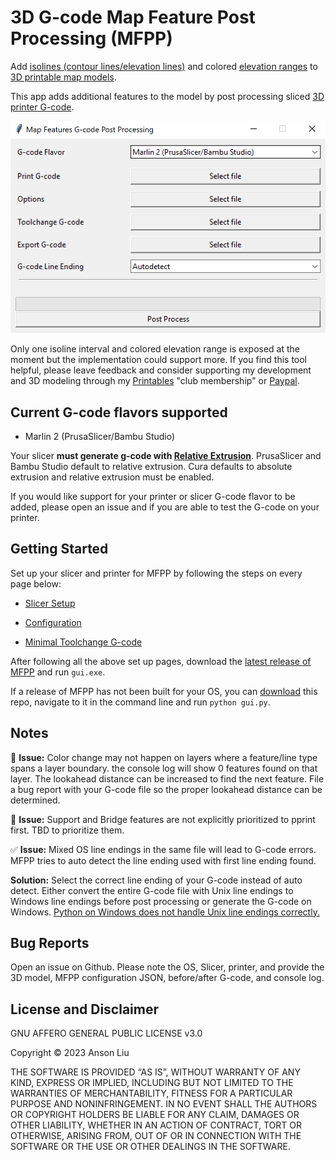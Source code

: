 # 3D G-code Map Feature Post Processing (MFPP)

Add [isolines (contour lines/elevation lines)](https://en.wikipedia.org/wiki/Contour_line) and colored [elevation ranges](https://desktop.arcgis.com/en/arcmap/latest/map/styles-and-symbols/working-with-color-ramps.htm) to [3D printable map models](https://ansonliu.com/maps/).

This app adds additional features to the model by post processing sliced [3D printer G-code](https://marlinfw.org/meta/gcode/).

![map feature gcode post processing screenshot](/assets/gui_screenshot.png)

Only one isoline interval and colored elevation range is exposed at the moment but the implementation could support more. If you find this tool helpful, please leave feedback and consider supporting my development and 3D modeling through my [Printables](https://www.printables.com/@ansonl) "club membership" or [Paypal](https://paypal.me/0x80).

## Current G-code flavors supported

- Marlin 2 (PrusaSlicer/Bambu Studio)

Your slicer **must generate g-code with [Relative Extrusion](https://www.ideamaker.io/dictionaryDetail.html?name=Relative%20Extrusion&category_name=Printer%20Settings)**. PrusaSlicer and Bambu Studio default to relative extrusion. Cura defaults to absolute extrusion and relative extrusion must be enabled.

If you would like support for your printer or slicer G-code flavor to be added, please open an issue and if you are able to test the G-code on your printer.

## Getting Started

Set up your slicer and printer for MFPP by following the steps on every page below:

- [Slicer Setup](slicer-setup.md)

- [Configuration](configuration-setup.md)

- [Minimal Toolchange G-code](minimal-toolchange-gcode.md)

After following all the above set up pages, download the [latest release of MFPP](https://github.com/ansonl/topo-map-post-processing/releases) and run `gui.exe`.

If a release of MFPP has not been built for your OS, you can [download](https://github.com/ansonl/topo-map-post-processing/archive/refs/heads/master.zip) this repo, navigate to it in the command line and run `python gui.py`.

## Notes

🚧 **Issue:** Color change may not happen on layers where a feature/line type spans a layer boundary. the console log will show 0 features found on that layer. The lookahead distance can be increased to find the next feature. File a bug report with your G-code file so the proper lookahead distance can be determined.

🚧 **Issue:** Support and Bridge features are not explicitly prioritized to pprint first. TBD to prioritize them.

✅ **Issue:** Mixed OS line endings in the same file will lead to G-code errors. MFPP tries to auto detect the line ending used with first line ending found.

**Solution:** Select the correct line ending of your G-code instead of auto detect. Either convert the entire G-code file with Unix line endings to Windows line endings before post processing or generate the G-code on Windows. [Python on Windows does not handle Unix line endings correctly.](https://stackoverflow.com/questions/15934950/python-file-tell-giving-strange-numbers)

## Bug Reports

Open an issue on Github. Please note the OS, Slicer, printer, and provide the 3D model, MFPP configuration JSON, before/after G-code, and console log.

## License and Disclaimer

GNU AFFERO GENERAL PUBLIC LICENSE v3.0

Copyright © 2023 Anson Liu

THE SOFTWARE IS PROVIDED “AS IS”, WITHOUT WARRANTY OF ANY KIND, EXPRESS OR IMPLIED, INCLUDING BUT NOT LIMITED TO THE WARRANTIES OF MERCHANTABILITY, FITNESS FOR A PARTICULAR PURPOSE AND NONINFRINGEMENT. IN NO EVENT SHALL THE AUTHORS OR COPYRIGHT HOLDERS BE LIABLE FOR ANY CLAIM, DAMAGES OR OTHER LIABILITY, WHETHER IN AN ACTION OF CONTRACT, TORT OR OTHERWISE, ARISING FROM, OUT OF OR IN CONNECTION WITH THE SOFTWARE OR THE USE OR OTHER DEALINGS IN THE SOFTWARE.
